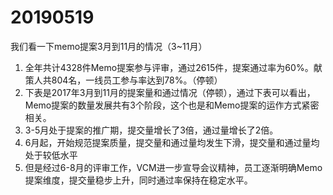 # 20190519
我们看一下memo提案3月到11月的情况（3~11月）
1.	全年共计4328件Memo提案参与评审，通过2615件，提案通过率为60%。献策人共804名，一线员工参与率达到78%。（停顿）
2.	下表是2017年3月到11月的提案量和通过情况（停顿），通过下表可以看出，Memo提案的数量发展共有3个阶段，这个也是和Memo提案的运作方式紧密相关。
3.	3-5月处于提案的推广期，提交量增长了3倍，通过量增长了2倍。
4.	6月起，开始规范提案质量，提交量和通过量均发生下滑，提交量和通过量均处于较低水平
5.	但是经过6-8月的评审工作，VCM进一步宣导会议精神，员工逐渐明确Memo提案维度，提交量稳步上升，同时通过率保持在稳定水平。

